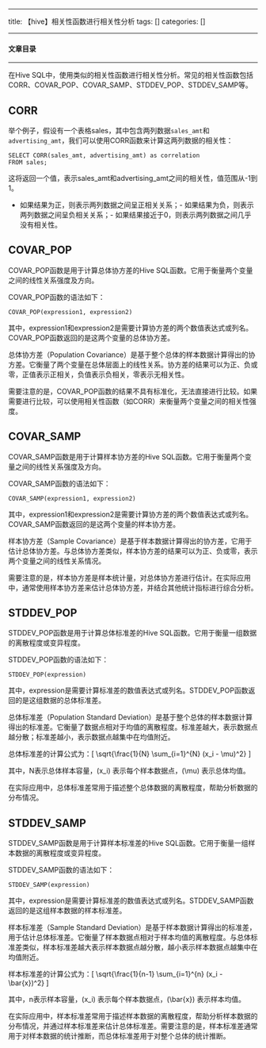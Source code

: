 
--- 
title:  【hive】相关性函数进行相关性分析 
tags: []
categories: [] 

---


#### 文章目录
- - - - - 


在Hive SQL中，使用类似的相关性函数进行相关性分析。常见的相关性函数包括CORR、COVAR_POP、COVAR_SAMP、STDDEV_POP、STDDEV_SAMP等。

## CORR

举个例子，假设有一个表格sales，其中包含两列数据`sales_amt`和`advertising_amt`，我们可以使用CORR函数来计算这两列数据的相关性：

```
SELECT CORR(sales_amt, advertising_amt) as correlation
FROM sales;

```

这将返回一个值，表示sales_amt和advertising_amt之间的相关性，值范围从-1到1。
- 如果结果为正，则表示两列数据之间呈正相关关系；- 如果结果为负，则表示两列数据之间呈负相关关系；- 如果结果接近于0，则表示两列数据之间几乎没有相关性。
## COVAR_POP

COVAR_POP函数是用于计算总体协方差的Hive SQL函数。它用于衡量两个变量之间的线性关系强度及方向。

COVAR_POP函数的语法如下：

```
COVAR_POP(expression1, expression2)

```

其中，expression1和expression2是需要计算协方差的两个数值表达式或列名。COVAR_POP函数返回的是这两个变量的总体协方差。

总体协方差（Population Covariance）是基于整个总体的样本数据计算得出的协方差。它衡量了两个变量在总体层面上的线性关系。协方差的结果可以为正、负或零，正值表示正相关，负值表示负相关，零表示无相关性。

需要注意的是，COVAR_POP函数的结果不具有标准化，无法直接进行比较。如果需要进行比较，可以使用相关性函数（如CORR）来衡量两个变量之间的相关性强度。

## COVAR_SAMP

COVAR_SAMP函数是用于计算样本协方差的Hive SQL函数。它用于衡量两个变量之间的线性关系强度及方向。

COVAR_SAMP函数的语法如下：

```
COVAR_SAMP(expression1, expression2)

```

其中，expression1和expression2是需要计算协方差的两个数值表达式或列名。COVAR_SAMP函数返回的是这两个变量的样本协方差。

样本协方差（Sample Covariance）是基于样本数据计算得出的协方差，它用于估计总体协方差。与总体协方差类似，样本协方差的结果可以为正、负或零，表示两个变量之间的线性关系情况。

需要注意的是，样本协方差是样本统计量，对总体协方差进行估计。在实际应用中，通常使用样本协方差来估计总体协方差，并结合其他统计指标进行综合分析。

## STDDEV_POP

STDDEV_POP函数是用于计算总体标准差的Hive SQL函数。它用于衡量一组数据的离散程度或变异程度。

STDDEV_POP函数的语法如下：

```
STDDEV_POP(expression)

```

其中，expression是需要计算标准差的数值表达式或列名。STDDEV_POP函数返回的是这组数据的总体标准差。

总体标准差（Population Standard Deviation）是基于整个总体的样本数据计算得出的标准差。它衡量了数据点相对于均值的离散程度。标准差越大，表示数据点越分散；标准差越小，表示数据点越集中在均值附近。

总体标准差的计算公式为：[ \sqrt{\frac{1}{N} \sum_{i=1}^{N} (x_i - \mu)^2} ]

其中，N表示总体样本容量，(x_i) 表示每个样本数据点，(\mu) 表示总体均值。

在实际应用中，总体标准差常用于描述整个总体数据的离散程度，帮助分析数据的分布情况。

## STDDEV_SAMP

STDDEV_SAMP函数是用于计算样本标准差的Hive SQL函数。它用于衡量一组样本数据的离散程度或变异程度。

STDDEV_SAMP函数的语法如下：

```
STDDEV_SAMP(expression)

```

其中，expression是需要计算标准差的数值表达式或列名。STDDEV_SAMP函数返回的是这组样本数据的样本标准差。

样本标准差（Sample Standard Deviation）是基于样本数据计算得出的标准差，用于估计总体标准差。它衡量了样本数据点相对于样本均值的离散程度。与总体标准差类似，样本标准差越大表示样本数据点越分散，越小表示样本数据点越集中在均值附近。

样本标准差的计算公式为：[ \sqrt{\frac{1}{n-1} \sum_{i=1}^{n} (x_i - \bar{x})^2} ]

其中，n表示样本容量，(x_i) 表示每个样本数据点，(\bar{x}) 表示样本均值。

在实际应用中，样本标准差常用于描述样本数据的离散程度，帮助分析样本数据的分布情况，并通过样本标准差来估计总体标准差。需要注意的是，样本标准差通常用于对样本数据的统计推断，而总体标准差用于对整个总体的统计推断。
